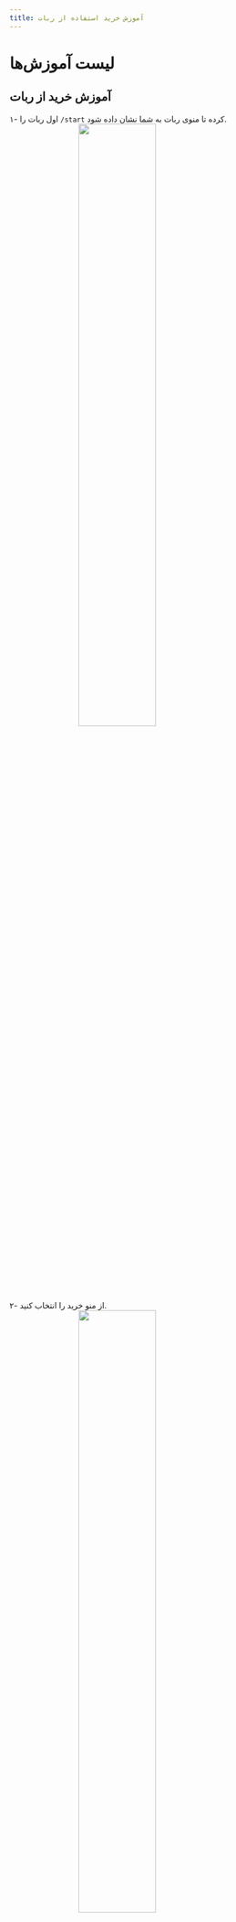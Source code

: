 ```yaml
---
title: آموزش خرید استفاده از ربات
---
```


# لیست آموزش‌ها

## آموزش خرید از ربات
۱- اول ربات را ```/start``` کرده تا منوی ربات به شما نشان داده شود. 
<img src="https://github.com/VPNHELP/vpnhelp.github.io/assets/129318294/47e6d238-6cc3-49e9-895f-dd6fadf567aa"
     style="display:block;float:none;margin-left:auto;margin-right:auto;width:52%">
<br>

۲- از منو خرید را انتخاب کنید.
<img src="https://github.com/VPNHELP/vpnhelp.github.io/assets/129318294/cf3d7919-8e15-46db-90b7-d5bfe215901b"
     style="display:block;float:none;margin-left:auto;margin-right:auto;width:52%">
<br>

۳- از بین نوع بسته‌ها یکی را انتخاب کنید.
<img src="https://github.com/VPNHELP/vpnhelp.github.io/assets/129318294/b573f5a5-3caa-4327-bbfc-9e71b3eb8410"
     style="display:block;float:none;margin-left:auto;margin-right:auto;width:52%">
<br>

۴- مدت زمان سرویس خود را انتخاب کنید.
<img src="https://github.com/VPNHELP/vpnhelp.github.io/assets/129318294/19e8df77-bb0d-4a30-b8c7-4fa1dcbfea2f"
     style="display:block;float:none;margin-left:auto;margin-right:auto;width:52%">
<br>

۵- سپس از بسته‌ها یکی را انتخاب کنید.
<img src="https://github.com/VPNHELP/vpnhelp.github.io/assets/129318294/57976751-0843-4a2b-bb0b-2f8b469d4c16"
     style="display:block;float:none;margin-left:auto;margin-right:auto;width:52%">
<br>

۶- اطلاعات بسته را بررسی کنید و سپس خرید را انتخاب کنید.
<img src="https://github.com/VPNHELP/vpnhelp.github.io/assets/129318294/4329428e-d16c-4ce1-a7e9-607f618c8be6"
     style="display:block;float:none;margin-left:auto;margin-right:auto;width:52%">
<br>

۷- در این مرحله‌ روش پرداخت خود را انتخاب کنید. (مثلا در اینجا، کارت به کارت را انتخاب می‌کنم.)
<img src="https://github.com/VPNHELP/vpnhelp.github.io/assets/129318294/8ad5e560-3095-4656-91e5-f413f8db0061"
     style="display:block;float:none;margin-left:auto;margin-right:auto;width:52%">
<br>

۸- در این مرحله اطلاعات کارت به شما ارسال می‌شه، از شما خواسته می‌شود رسید را به ربات ارسال کنید.
::: warning ⚠️ توجه کنید: 

۱- رسید را حتما به صورت عکس به ربات ارسال کنید.

۲- اگر رسید رو به صورت صحیح و با موفقیت ارسال کرده باشید پیغام زیر برای شما ارسال می‌شود:

<img src="https://github.com/VPNHELP/vpnhelp.github.io/assets/129318294/2bfe32e4-8142-4ea1-a524-1cd21c71337e"
     style="display:block;float:none;margin-left:auto;margin-right:auto;width:52%">
<br>

:::
<img src="https://github.com/VPNHELP/vpnhelp.github.io/assets/129318294/de8c92e6-05a8-4af0-9229-968dc7d55482"
     style="display:block;float:none;margin-left:auto;margin-right:auto;width:52%">
<br>

